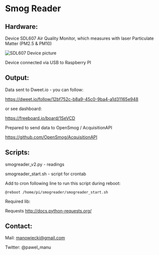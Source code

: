 # Smog Reader
## Hardware:
Device SDL607 Air Quality Monitor, which measures with laser Particulate Matter (PM2.5 & PM10)

![SDL607 Device picture](https://github.com/pawel-manu/smogreader/blob/master/SDL607_RPi_smogreader.jpg)

Device connected via USB to Raspberry PI

## Output: 
Data sent to Dweet.io - you can follow:

https://dweet.io/follow/12bf752c-b8a9-45c0-9ba4-a1d31165e948

or see dashboard:

https://freeboard.io/board/1SeVCD

Prepared to send data to OpenSmog / AcquisitionAPI 

https://github.com/OpenSmog/AcquisitionAPI

## Scripts: 

smogreader_v2.py - readings

smogreader_start.sh - script for crontab

Add to cron following line to run this script during reboot:

```@reboot /home/pi/smogreader/smogreader_start.sh```

Required lib: 

Requests http://docs.python-requests.org/

## Contact: 

Mail: manowiecki@gmail.com

Twitter: @pawel_manu

